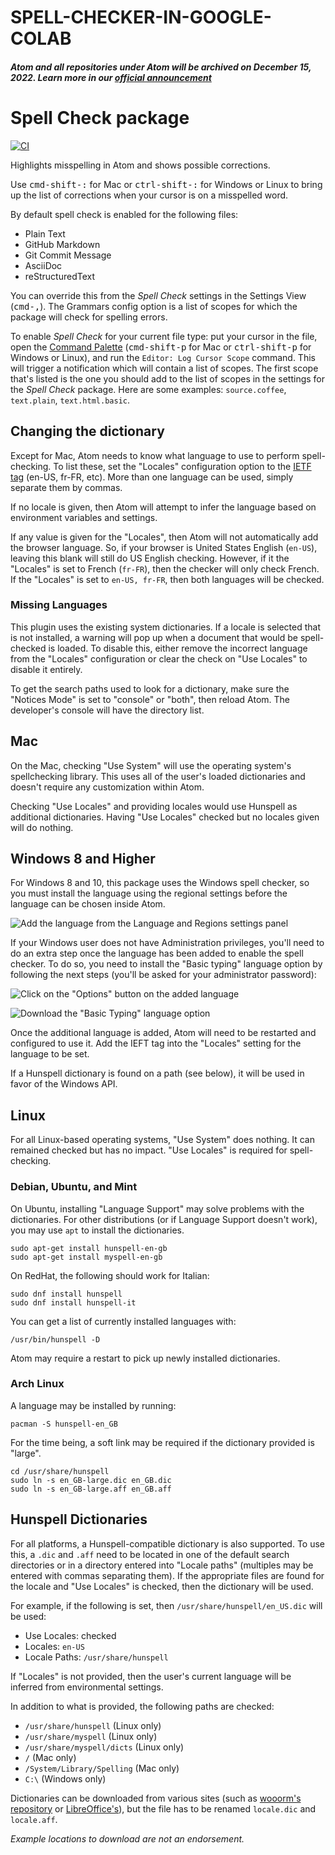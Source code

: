 # SPELL-CHECKER-IN-GOOGLE-COLAB

##### Atom and all repositories under Atom will be archived on December 15, 2022. Learn more in our [official announcement](https://github.blog/2022-06-08-sunsetting-atom/)
 # Spell Check package
[![CI](https://github.com/atom/spell-check/actions/workflows/ci.yml/badge.svg)](https://github.com/atom/spell-check/actions/workflows/ci.yml)

Highlights misspelling in Atom and shows possible corrections.

Use <kbd>cmd-shift-:</kbd> for Mac or <kbd>ctrl-shift-:</kbd> for Windows or Linux to bring up the list of corrections when your cursor is on a misspelled word.

By default spell check is enabled for the following files:

* Plain Text
* GitHub Markdown
* Git Commit Message
* AsciiDoc
* reStructuredText

You can override this from the _Spell Check_ settings in the Settings View (<kbd>cmd-,</kbd>). The Grammars config option is a list of scopes for which the package will check for spelling errors.

To enable _Spell Check_ for your current file type: put your cursor in the file, open the [Command Palette](https://github.com/atom/command-palette)
(<kbd>cmd-shift-p</kbd> for Mac or <kbd>ctrl-shift-p</kbd> for Windows or Linux), and run the `Editor: Log Cursor Scope` command. This will trigger a notification which will contain a list of scopes. The first scope that's listed is the one you should add to the list of scopes in the settings for the _Spell Check_ package. Here are some examples: `source.coffee`, `text.plain`, `text.html.basic`.

## Changing the dictionary

Except for Mac, Atom needs to know what language to use to perform spell-checking. To list these, set the "Locales" configuration option to the [IETF tag](https://www.iana.org/assignments/language-subtag-registry/language-subtag-registry) (en-US, fr-FR, etc). More than one language can be used, simply separate them by commas.

If no locale is given, then Atom will attempt to infer the language based on environment variables and settings.

If any value is given for the "Locales", then Atom will not automatically add the browser language. So, if your browser is United States English (`en-US`), leaving this blank will still do US English checking. However, if it the "Locales" is set to French (`fr-FR`), then the checker will only check French. If the "Locales" is set to `en-US, fr-FR`, then both languages will be checked.

### Missing Languages

This plugin uses the existing system dictionaries. If a locale is selected that is not installed, a warning will pop up when a document that would be spell-checked is loaded. To disable this, either remove the incorrect language from the "Locales" configuration or clear the check on "Use Locales" to disable it entirely.

To get the search paths used to look for a dictionary, make sure the "Notices Mode" is set to "console" or "both", then reload Atom. The developer's console will have the directory list.

## Mac

On the Mac, checking "Use System" will use the operating system's spellchecking library. This uses all of the user's loaded dictionaries and doesn't require any customization within Atom.

Checking "Use Locales" and providing locales would use Hunspell as additional dictionaries. Having "Use Locales" checked but no locales given will do nothing.

## Windows 8 and Higher

For Windows 8 and 10, this package uses the Windows spell checker, so you must install the language using the regional settings before the language can be chosen inside Atom.

![Add the language from the Language and Regions settings panel](docs/windows-10-language-settings.png)

If your Windows user does not have Administration privileges, you'll need to do an extra step once the language has been added to enable the spell checker. To do so, you need to install the "Basic typing" language option by following the next steps (you'll be asked for your administrator password):

![Click on the "Options" button on the added language](docs/windows-10-language-settings-2.png)

![Download the "Basic Typing" language option](docs/windows-10-language-settings-3.png)

Once the additional language is added, Atom will need to be restarted and configured to use it. Add the IEFT tag into the "Locales" setting for the language to be set.

If a Hunspell dictionary is found on a path (see below), it will be used in favor of the Windows API.

## Linux

For all Linux-based operating systems, "Use System" does nothing. It can remained checked but has no impact. "Use Locales" is required for spell-checking.

### Debian, Ubuntu, and Mint

On Ubuntu, installing "Language Support" may solve problems with the dictionaries. For other distributions (or if Language Support doesn't work), you may use `apt` to install the dictionaries.

```
sudo apt-get install hunspell-en-gb
sudo apt-get install myspell-en-gb
```

On RedHat, the following should work for Italian:

```
sudo dnf install hunspell
sudo dnf install hunspell-it
```

You can get a list of currently installed languages with:

```
/usr/bin/hunspell -D
```

Atom may require a restart to pick up newly installed dictionaries.

### Arch Linux

A language may be installed by running:

```
pacman -S hunspell-en_GB
```

For the time being, a soft link may be required if the dictionary provided is "large".

```
cd /usr/share/hunspell
sudo ln -s en_GB-large.dic en_GB.dic
sudo ln -s en_GB-large.aff en_GB.aff
```

## Hunspell Dictionaries

For all platforms, a Hunspell-compatible dictionary is also supported. To use this, a `.dic` and `.aff` need to be located in one of the default search directories or in a directory entered into "Locale paths" (multiples may be entered with commas separating them). If the appropriate files are found for the locale and "Use Locales" is checked, then the dictionary will be used.

For example, if the following is set, then `/usr/share/hunspell/en_US.dic` will be used:

- Use Locales: checked
- Locales: `en-US`
- Locale Paths: `/usr/share/hunspell`

If "Locales" is not provided, then the user's current language will be inferred from environmental settings.

In addition to what is provided, the following paths are checked:

- `/usr/share/hunspell` (Linux only)
- `/usr/share/myspell` (Linux only)
- `/usr/share/myspell/dicts` (Linux only)
- `/` (Mac only)
- `/System/Library/Spelling` (Mac only)
- `C:\` (Windows only)

Dictionaries can be downloaded from various sites (such as [wooorm's repository](https://github.com/wooorm/dictionaries) or [LibreOffice's](https://github.com/LibreOffice/dictionaries)), but the file has to be renamed `locale.dic` and `locale.aff`.

*Example locations to download are not an endorsement.*
